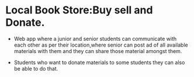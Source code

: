 # Local Book Store:Buy sell and Donate.

- Web app where a junior and senior students can communicate with each other as
  per their location,where senior can post ad of all available materials with them and they can share those material amongst them.

- Students who want to donate materials to some students they can also be able
  to do that.